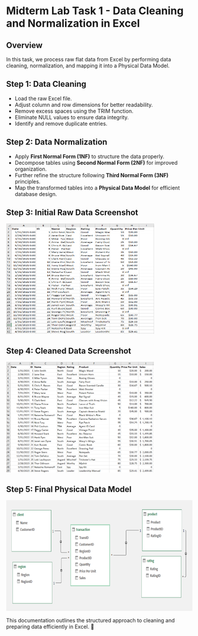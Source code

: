 # Midterm Lab Task 1 - Data Cleaning and Normalization in Excel

## Overview
In this task, we process raw flat data from Excel by performing data cleaning, normalization, and mapping it into a Physical Data Model.

## Step 1: Data Cleaning
- Load the raw Excel file.
- Adjust column and row dimensions for better readability.
- Remove excess spaces using the TRIM function.
- Eliminate NULL values to ensure data integrity.
- Identify and remove duplicate entries.

## Step 2: Data Normalization
- Apply **First Normal Form (1NF)** to structure the data properly.
- Decompose tables using **Second Normal Form (2NF)** for improved organization.
- Further refine the structure following **Third Normal Form (3NF)** principles.
- Map the transformed tables into a **Physical Data Model** for efficient database design.

## Step 3: Initial Raw Data Screenshot
<img src="rawdata.PNG" alt="Raw Data Preview" width="400" height="300">

## Step 4: Cleaned Data Screenshot
<img src="cleaneddata.PNG" alt="Cleaned Data Preview" width="400" height="300">

## Step 5: Final Physical Data Model
<img src="erd.PNG" alt="Entity Relationship Diagram" width="600" height="300">

This documentation outlines the structured approach to cleaning and preparing data efficiently in Excel. 🚀

